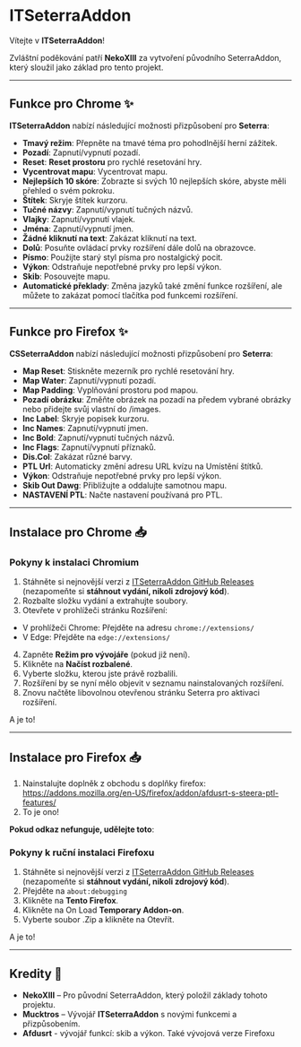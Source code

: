 # ITSeterraAddon

Vítejte v **ITSeterraAddon**!

Zvláštní poděkování patří **NekoXIII** za vytvoření původního SeterraAddon, který sloužil jako základ pro tento projekt.

---

## Funkce pro Chrome ✨

**ITSeterraAddon** nabízí následující možnosti přizpůsobení pro **Seterra**:

- **Tmavý režim**: Přepněte na tmavé téma pro pohodlnější herní zážitek.
- **Pozadí**: Zapnutí/vypnutí pozadí.
- **Reset**: **Reset prostoru** pro rychlé resetování hry.
- **Vycentrovat mapu**: Vycentrovat mapu.
- **Nejlepších 10 skóre**: Zobrazte si svých 10 nejlepších skóre, abyste měli přehled o svém pokroku.
- **Štítek**: Skryje štítek kurzoru.
- **Tučné názvy**: Zapnutí/vypnutí tučných názvů.
- **Vlajky**: Zapnutí/vypnutí vlajek.
- **Jména**: Zapnutí/vypnutí jmen.
- **Žádné kliknutí na text**: Zakázat kliknutí na text.
- **Dolů**: Posuňte ovládací prvky rozšíření dále dolů na obrazovce.
- **Písmo**: Použijte starý styl písma pro nostalgický pocit.
- **Výkon**: Odstraňuje nepotřebné prvky pro lepší výkon.
- **Skib**: Posouvejte mapu.
- **Automatické překlady**: Změna jazyků také změní funkce rozšíření, ale můžete to zakázat pomocí tlačítka pod funkcemi rozšíření.

---

## Funkce pro Firefox ✨

**CSSeterraAddon** nabízí následující možnosti přizpůsobení pro **Seterra**:

- **Map Reset**: Stiskněte mezerník pro rychlé resetování hry.
- **Map Water**: Zapnutí/vypnutí pozadí.
- **Map Padding**: Vyplňování prostoru pod mapou.
- **Pozadí obrázku**: Změňte obrázek na pozadí na předem vybrané obrázky nebo přidejte svůj vlastní do /images.
- **Inc Label**: Skryje popisek kurzoru.
- **Inc Names**: Zapnutí/vypnutí jmen.
- **Inc Bold**: Zapnutí/vypnutí tučných názvů.
- **Inc Flags**: Zapnutí/vypnutí příznaků.
- **Dis.Col**: Zakázat různé barvy.
- **PTL Url**: Automaticky změní adresu URL kvízu na Umístění štítků.
- **Výkon**: Odstraňuje nepotřebné prvky pro lepší výkon.
- **Skib Out Dawg**: Přibližujte a oddalujte samotnou mapu.
- **NASTAVENÍ PTL**: Načte nastavení používaná pro PTL.

---

## Instalace pro Chrome 📥

### Pokyny k instalaci Chromium

1. Stáhněte si nejnovější verzi z [ITSeterraAddon GitHub Releases](https://github.com/Mucktros/ITSeterraAddon/releases/tag/Chrome) (nezapomeňte si **stáhnout vydání, nikoli zdrojový kód**).
2. Rozbalte složku vydání a extrahujte soubory.
3. Otevřete v prohlížeči stránku Rozšíření:
 - V prohlížeči Chrome: Přejděte na adresu `chrome://extensions/`
 - V Edge: Přejděte na `edge://extensions/`
4. Zapněte **Režim pro vývojáře** (pokud již není).
5. Klikněte na **Načíst rozbalené**.
6. Vyberte složku, kterou jste právě rozbalili.
7. Rozšíření by se nyní mělo objevit v seznamu nainstalovaných rozšíření.
8. Znovu načtěte libovolnou otevřenou stránku Seterra pro aktivaci rozšíření.

A je to!

---

## Instalace pro Firefox 📥
1. Nainstalujte doplněk z obchodu s doplňky firefox: https://addons.mozilla.org/en-US/firefox/addon/afdusrt-s-steera-ptl-features/
2. To je ono!

**Pokud odkaz nefunguje, udělejte toto**:

### Pokyny k ruční instalaci Firefoxu


1. Stáhněte si nejnovější verzi z [ITSeterraAddon GitHub Releases](https://github.com/Mucktros/ITSeterraAddon/releases/tag/Firefox) (nezapomeňte si **stáhnout vydání, nikoli zdrojový kód**).
2. Přejděte na `about:debugging`
3. Klikněte na **Tento Firefox**.
4. Klikněte na On Load **Temporary Addon-on**.
5. Vyberte soubor .Zip a klikněte na Otevřít.

A je to!

---

## Kredity 👏

- **NekoXIII** – Pro původní SeterraAddon, který položil základy tohoto projektu.
- **Mucktros** – Vývojář **ITSeterraAddon** s novými funkcemi a přizpůsobením.
- **Afdusrt** - vývojář funkcí: skib a výkon. Také vývojová verze Firefoxu
